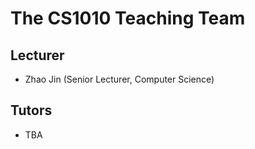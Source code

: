 # The CS1010 Teaching Team

## Lecturer

-   Zhao Jin (Senior Lecturer, Computer Science)

## Tutors

-   TBA
